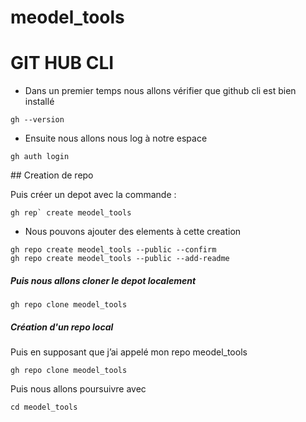 # meodel_tools

# GIT HUB CLI

- Dans un premier temps nous allons vérifier que github cli est bien installé

```
gh --version
```

- Ensuite nous allons nous log à notre espace

```
gh auth login
```

## Creation de repo

Puis créer un depot avec la commande :

```
gh rep` create meodel_tools
```

- Nous pouvons ajouter des elements à cette creation

```
gh repo create meodel_tools --public --confirm
gh repo create meodel_tools --public --add-readme
```

##### Puis nous allons cloner le depot localement

```
gh repo clone meodel_tools
```

##### Création d'un repo local

Puis en supposant que j’ai appelé mon repo meodel_tools

```
gh repo clone meodel_tools
```

Puis nous allons poursuivre avec

```
cd meodel_tools
```
